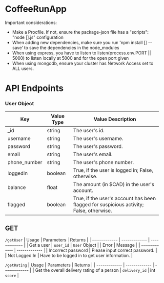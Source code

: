 # CoffeeRunApp

Important considerations:
- Make a Procfile. If not, ensure the package-json file has a "scripts": "node [].js" configuration
- When adding new dependencies, make sure you run 'npm install [] --save' to save the dependencies in the node_modules
- When using express, you have to listen to listen(process.env.PORT || 5000) to listen locally at 5000 and for the open port given
- When using mongodb, ensure your cluster has Network Access set to ALL users.


# API Endpoints

### User Object

| Key  | Value Type | Value Description |
| ------------- | ------------- | ------------- |
| _id  | string  | The user's id.  |
| username  | string  | The user's username.  |
| password  | string  | The user's password.  |
| email  | string  | The user's email.  |
| phone_number  | string  | The user's phone number.  |
| loggedIn  | boolean  | True, if the user is logged in; False, otherwise.  |
| balance  | float  | The amount (in $CAD) in the user's account.  |
| flagged  | boolean  | True, if the user's account has been flagged for suspicious activity; False, otherwise.  |


## GET

`/getUser`
| Usage  | Parameters | Returns |
| ------------- | ------------- | ------------- |
| Get a user  | `user_id` | `User` Object  |
| Error  | Message |
| ------------- | ------------- |
| Incorrect password  | Please input correct password. |
| Not Logged In  | Have to be logged in to get user information. |

`/getRating`
| Usage  | Parameters | Returns |
| ------------- | ------------- | ------------- |
| Get the overall delivery rating of a person  | `delivery_id` | int `score`  |

